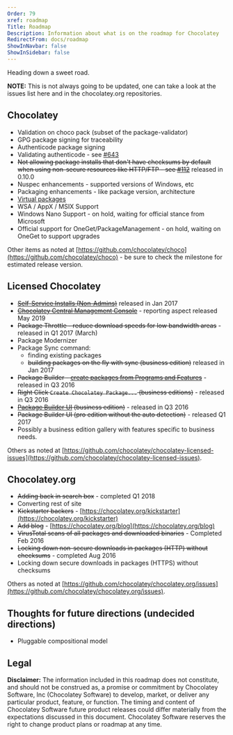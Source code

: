 ```yaml
---
Order: 79
xref: roadmap
Title: Roadmap
Description: Information about what is on the roadmap for Chocolatey
RedirectFrom: docs/roadmap
ShowInNavbar: false
ShowInSidebar: false
---
```


Heading down a sweet road.

**NOTE:** This is not always going to be updated, one can take a look at the issues list here and in the chocolatey.org repositories.

## Chocolatey

- Validation on choco pack (subset of the package-validator)
- GPG package signing for traceability
- Authenticode package signing
- Validating authenticode - see [#643](https://github.com/chocolatey/choco/issues/643)
- ~~Not allowing package installs that don't have checksums by default when using non-secure resources like HTTP/FTP - see [#112](https://github.com/chocolatey/choco/issues/112)~~ released in 0.10.0
- Nuspec enhancements - supported versions of Windows, etc
- Packaging enhancements - like package version, architecture
- [Virtual packages](https://github.com/chocolatey/chocolatey/issues/7)
- WSA / AppX / MSIX Support
- Windows Nano Support - on hold, waiting for official stance from Microsoft
- Official support for OneGet/PackageManagement - on hold, waiting on OneGet to support upgrades

Other items as noted at [https://github.com/chocolatey/choco](https://github.com/chocolatey/choco) - be sure to check the milestone for estimated release version.

## Licensed Chocolatey

- ~~[Self-Service Installs (Non-Admins)](xref:self-service-anywhere)~~ released in Jan 2017
- ~~[Chocolatey Central Management Console](xref:ccm)~~ - reporting aspect released May 2019
- ~~Package Throttle - reduce download speeds for low bandwidth areas~~ - released in Q1 2017 (March)
- Package Modernizer
- Package Sync command:
  - finding existing packages
  - ~~building packages on the fly with sync (business edition)~~ released in Jan 2017
- ~~Package Builder - [create packages from Programs and Features](xref:package-builder#generate-packages-from-programs-and-features)~~ - released in Q3 2016
- ~~Right Click `Create Chocolatey Package...` (business editions)~~ - released in Q3 2016
- ~~[Package Builder UI](xref:package-builder#package-builder-ui) (business edition)~~ - released in Q3 2016
- ~~Package Builder UI (pro edition without the auto detection)~~ - released Q1 2017
- Possibly a business edition gallery with features specific to business needs.

Others as noted at [https://github.com/chocolatey/chocolatey-licensed-issues](https://github.com/chocolatey/chocolatey-licensed-issues).

## Chocolatey.org

- ~~Adding back in search box~~ - completed Q1 2018
- Converting rest of site
- ~~Kickstarter backers~~ - [https://chocolatey.org/kickstarter](https://chocolatey.org/kickstarter)
- ~~Add blog~~ - [https://chocolatey.org/blog](https://chocolatey.org/blog)
- ~~VirusTotal scans of all packages and downloaded binaries~~ - Completed Feb 2016
- ~~Locking down non-secure downloads in packages (HTTP) without checksums~~ - completed Aug 2016
- Locking down secure downloads in packages (HTTPS) without checksums

Others as noted at [https://github.com/chocolatey/chocolatey.org/issues](https://github.com/chocolatey/chocolatey.org/issues).

## Thoughts for future directions (undecided directions)

- Pluggable compositional model

## Legal

**Disclaimer:** The information included in this roadmap does not constitute, and should not be construed as, a promise or commitment by Chocolatey Software, Inc (Chocolatey Software) to develop, market, or deliver any particular product, feature, or function. The timing and content of Chocolatey Software future product releases could differ materially from the expectations discussed in this document. Chocolatey Software reserves the right to change product plans or roadmap at any time.
